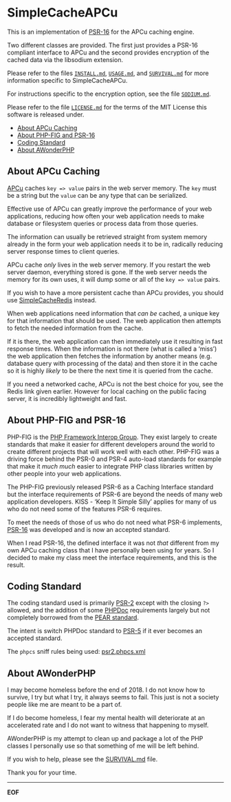 SimpleCacheAPCu
===============

This is an implementation of [PSR-16](https://www.php-fig.org/psr/psr-16/) for
the APCu caching engine.

Two different classes are provided. The first just provides a PSR-16 compliant
interface to APCu and the second provides encryption of the cached data via
the libsodium extension.

Please refer to the files [`INSTALL.md`](INSTALL.md), [`USAGE.md`](USAGE.md),
and [`SURVIVAL.md`](SURVIVAL.md) for more information specific to
SimpleCacheAPCu.

For instructions specific to the encryption option, see the file
[`SODIUM.md`](SODIUM.md).

Please refer to the file [`LICENSE.md`](LICENSE.md) for the terms of the MIT
License this software is released under.

* [About APCu Caching](#about-apcu-caching)
* [About PHP-FIG and PSR-16](#about-php-fig-and-psr-16)
* [Coding Standard](#coding-standard)
* [About AWonderPHP](#about-awonderphp)

About APCu Caching
------------------

[APCu](https://php.net/manual/en/book.apcu.php) caches `key => value` pairs in
the web server memory. The `key` must be a string but the `value` can be any
type that can be serialized.

Effective use of APCu can greatly improve the performance of your web
applications, reducing how often your web application needs to make database or
filesystem queries or process data from those queries.

The information can usually be retrieved straight from system memory already in
the form your web application needs it to be in, radically reducing server
response times to client queries.

APCu cache *only* lives in the web server memory. If you restart the web server
daemon, everything stored is gone. If the web server needs the memory for its
own uses, it will dump some or all of the `key => value` pairs.

If you wish to have a more persistent cache than APCu provides, you should use
[SimpleCacheRedis](https://github.com/AliceWonderMiscreations/SimpleCacheRedis)
instead.

When web applications need information that *can be* cached, a unique key for
that information that should be used. The web application then attempts to
fetch the needed information from the cache.

If it is there, the web application can then immediately use it resulting in
fast response times. When the information is not there (what is called a
‘miss’) the web application then fetches the information by another means (e.g.
database query with processing of the data) and then store it in the cache so
it is highly *likely* to be there the next time it is queried from the cache.

If you need a networked cache, APCu is not the best choice for you, see the
Redis link given earlier. However for local caching on the public facing
server, it is incredibly lightweight and fast.


About PHP-FIG and PSR-16
------------------------

PHP-FIG is the [PHP Framework Interop Group](https://www.php-fig.org/). They
exist largely to create standards that make it easier for different developers
around the world to create different projects that will work well with each
other. PHP-FIG was a driving force behind the PSR-0 and PSR-4 auto-load
standards for example that make it *much much* easier to integrate PHP class
libraries written by other people into your web applications.

The PHP-FIG previously released PSR-6 as a Caching Interface standard but the
interface requirements of PSR-6 are beyond the needs of many web application
developers. KISS - ‘Keep It Simple Silly’ applies for many of us who do not
need some of the features PSR-6 requires.

To meet the needs of those of us who do not need what PSR-6 implements,
[PSR-16](https://www.php-fig.org/psr/psr-16/) was developed and is now an
accepted standard.

When I read PSR-16, the defined interface it was not *that* different from my
own APCu caching class that I have personally been using for years. So I
decided to make my class meet the interface requirements, and this is the
result.


Coding Standard
---------------

The coding standard used is primarily
[PSR-2](https://www.php-fig.org/psr/psr-2/) except with the closing `?>`
allowed, and the addition of some
[PHPDoc](https://en.wikipedia.org/wiki/PHPDoc) requirements largely but not
completely borrowed from the
[PEAR standard](http://pear.php.net/manual/en/standards.php).

The intent is switch PHPDoc standard to
[PSR-5](https://github.com/phpDocumentor/fig-standards/blob/master/proposed/phpdoc.md)
if it ever becomes an accepted standard.

The `phpcs` sniff rules being used: [psr2.phpcs.xml](psr2.phpcs.xml)


About AWonderPHP
----------------

I may become homeless before the end of 2018. I do not know how to survive, I
try but what I try, it always seems to fail. This just is not a society people
like me are meant to be a part of.

If I do become homeless, I fear my mental health will deteriorate at an
accelerated rate and I do not want to witness that happening to myself.

AWonderPHP is my attempt to clean up and package a lot of the PHP classes I
personally use so that something of me will be left behind.

If you wish to help, please see the [SURVIVAL.md](SURVIVAL.md) file.

Thank you for your time.


-------------------------------------------------
__EOF__
